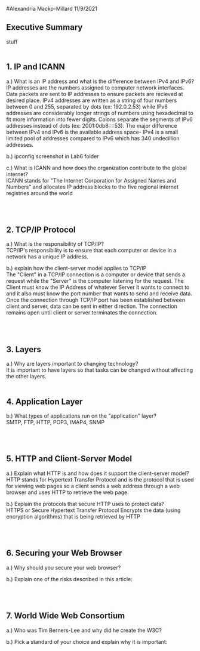 #Alexandria Macko-Millard 11/9/2021

## Executive Summary
stuff
<br><br>

## 1. IP and ICANN
a.) What is an IP address and what is the difference between IPv4 and IPv6? <br>
    IP addresses are the numbers assigned to computer network interfaces. Data packets are sent to IP addresses to ensure packets are recieved at desired place. IPv4 addresses are written as a string of four numbers between 0 and 255, separated by dots (ex: 192.0.2.53) while IPv6 addresses are considerably longer strings of numbers using hexadecimal to fit more information into fewer digits. Colons separate the segments of IPv6 addresses instead of dots (ex: 2001:0db8::::53). The major difference between IPv4 and IPv6 is the available address space- IPv4 is a small limited pool of addresses compared to IPv6 which has 340 undecillion addresses.
    
b.) ipconfig screenshot in Lab6 folder <br>

c.) What is ICANN and how does the organization contribute to the global internet? <br>
    ICANN stands for "The Internet Corporation for Assigned Names and Numbers" and allocates IP address blocks to the five regional internet registries around the world

<br><br>

## 2. TCP/IP Protocol
a.) What is the responsibility of TCP/IP? <br>
    TCP/IP's responsibility is to ensure that each computer or device in a network has a unique IP address.
    
b.) explain how the client-server model applies to TCP/IP <br>
    The "Client" in a TCP/IP connection is a computer or device that sends a request while the "Server" is the computer listening for the request. The Client must know the IP Address of whatever Server it wants to connect to and it also must know the port number that wants to send and receive data. Once the connection through TCP/IP port has been established between client and server, data can be sent in either direction. The connection remains open until client or server terminates the connection.

<br><br>

## 3. Layers
a.) Why are layers important to changing technology? <br>
    It is important to have layers so that tasks can be changed without affecting the other layers.
<br><br>

## 4. Application Layer
b.) What types of applications run on the "application" layer? <br>
    SMTP, FTP, HTTP, POP3, IMAP4, SNMP

<br><br>

## 5. HTTP and Client-Server Model
a.) Explain what HTTP is and how does it support the client-server model? <br>
    HTTP stands for Hypertext Transfer Protocol and is the protocol that is used for viewing web pages so a client sends a web address through a web browser and uses HTTP to retrieve the web page.

b.) Explain the protocols that secure HTTP uses to protect data? <br>
    HTTPS or Secure Hypertext Transfer Protocol Encrypts the data (using encryption algorithms) that is being retrieved by HTTP

<br><br>

## 6. Securing your Web Browser
a.) Why should you secure your web browser? <br>

b.) Explain one of the risks described in this article: <br>

<br><br>
## 7. World Wide Web Consortium
a.) Who was Tim Berners-Lee and why did he create the W3C? <br>

b.) Pick a standard of your choice and explain why it is important: <br>


